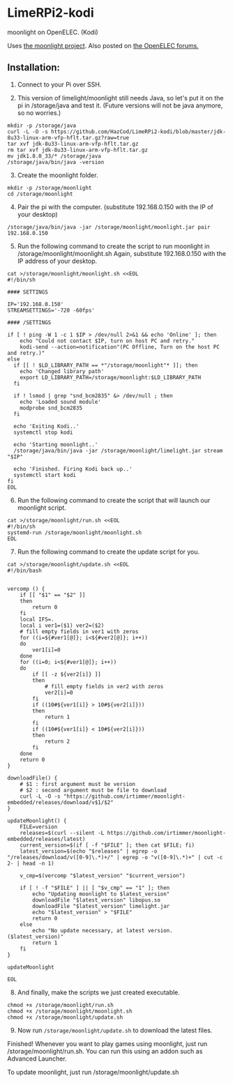 # LimeRPi2-kodi
moonlight on OpenELEC. (Kodi)

Uses [the moonlight project](https://github.com/irtimmer/moonlight-embedded).
Also posted on [the OpenELEC forums.](http://openelec.tv/forum/12-guides-tips-and-tricks/76298-how-to-setup-moonlight-on-the-raspberry-pi#137002)

Installation:
--------------
1. Connect to your Pi over SSH.

2. This version of limelight/moonlight still needs Java, so let's put it on the pi in /storage/java and test it. (Future versions will not be java anymore, so no worries.)
```
mkdir -p /storage/java
curl -L -O -s https://github.com/HazCod/LimeRPi2-kodi/blob/master/jdk-8u33-linux-arm-vfp-hflt.tar.gz?raw=true
tar xvf jdk-8u33-linux-arm-vfp-hflt.tar.gz
rm tar xvf jdk-8u33-linux-arm-vfp-hflt.tar.gz
mv jdk1.8.0_33/* /storage/java
/storage/java/bin/java -version
```

3. Create the moonlight folder.
```
mkdir -p /storage/moonlight
cd /storage/moonlight
```

4. Pair the pi with the computer. (substitute 192.168.0.150 with the IP of your desktop)
```
/storage/java/bin/java -jar /storage/moonlight/moonlight.jar pair 192.168.0.150
```

5. Run the following command to create the script to run moonlight in /storage/moonlight/moonlight.sh
Again, substitute 192.168.0.150 with the IP address of your desktop.
```
cat >/storage/moonlight/moonlight.sh <<EOL
#!/bin/sh

#### SETTINGS

IP='192.168.0.150'
STREAMSETTINGS='-720 -60fps'

#### /SETTINGS

if [ ! ping -W 1 -c 1 $IP > /dev/null 2>&1 && echo 'Online' ]; then
    echo "Could not contact $IP, turn on host PC and retry."
    kodi-send --action=notification"(PC Offline, Turn on the host PC and retry.)"
else
  if [[ ! $LD_LIBRARY_PATH == *"/storage/moonlight"* ]]; then
    echo 'Changed library path'
    export LD_LIBRARY_PATH=/storage/moonlight:$LD_LIBRARY_PATH
  fi
  
  if ! lsmod | grep "snd_bcm2835" &> /dev/null ; then
    echo 'Loaded sound module'
    modprobe snd_bcm2835
  fi
  
  echo 'Exiting Kodi..'
  systemctl stop kodi
  
  echo 'Starting moonlight..'
  /storage/java/bin/java -jar /storage/moonlight/limelight.jar stream "$IP"
  
  echo 'Finished. Firing Kodi back up..'
  systemctl start kodi
fi
EOL
```


6. Run the following command to create the script that will launch our moonlight script.
```
cat >/storage/moonlight/run.sh <<EOL
#!/bin/sh
systemd-run /storage/moonlight/moonlight.sh
EOL
```

7. Run the following command to create the update script for you.
```
cat >/storage/moonlight/update.sh <<EOL
#!/bin/bash


vercomp () {
    if [[ "$1" == "$2" ]]
    then
        return 0
    fi
    local IFS=.
    local i ver1=($1) ver2=($2)
    # fill empty fields in ver1 with zeros
    for ((i=${#ver1[@]}; i<${#ver2[@]}; i++))
    do
        ver1[i]=0
    done
    for ((i=0; i<${#ver1[@]}; i++))
    do
        if [[ -z ${ver2[i]} ]]
        then
            # fill empty fields in ver2 with zeros
            ver2[i]=0
        fi
        if ((10#${ver1[i]} > 10#${ver2[i]}))
        then
            return 1
        fi
        if ((10#${ver1[i]} < 10#${ver2[i]}))
        then
            return 2
        fi
    done
    return 0
}

downloadFile() {
    # $1 : first argument must be version
    # $2 : second argument must be file to download
    curl -L -O -s "https://github.com/irtimmer/moonlight-embedded/releases/download/v$1/$2"
}

updateMoonlight() {
    FILE=version
    releases=$(curl --silent -L https://github.com/irtimmer/moonlight-embedded/releases/latest)
    current_version=$(if [ -f "$FILE" ]; then cat $FILE; fi)
    latest_version=$(echo "$releases" | egrep -o "/releases/download/v([0-9]\.*)+/" | egrep -o "v([0-9]\.*)+" | cut -c 2- | head -n 1)

    v_cmp=$(vercomp "$latest_version" "$current_version")

    if [ ! -f "$FILE" ] || [ "$v_cmp" == "1" ]; then
        echo "Updating moonlight to $latest_version"
        downloadFile "$latest_version" libopus.so
        downloadFile "$latest_version" limelight.jar
        echo "$latest_version" > "$FILE"
        return 0
    else
        echo "No update necessary, at latest version. ($latest_version)"
        return 1
    fi
}

updateMoonlight

EOL
```

8. And finally, make the scripts we just created executable.
```
chmod +x /storage/moonlight/run.sh
chmod +x /storage/moonlight/moonlight.sh
chmod +x /storage/moonlight/update.sh
```
9. Now run `/storage/moonlight/update.sh` to download the latest files.

Finished! Whenever you want to play games using moonlight, just run /storage/moonlight/run.sh.
You can run this using an addon such as Advanced Launcher.

To update moonlight, just run /storage/moonlight/update.sh
